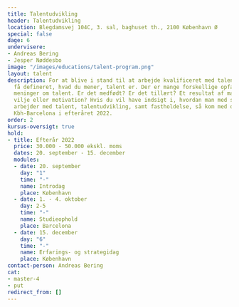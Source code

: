 ```yaml
---
title: Talentudvikling
header: Talentudvikling
location: Blegdamsvej 104C, 3. sal, baghuset th., 2100 København Ø
special: false
dage: 6
undervisere:
- Andreas Bering
- Jesper Nøddesbo
image: "/images/educations/talent-program.png"
layout: talent
description: For at blive i stand til at arbejde kvalificeret med talent må du først
  få defineret, hvad du mener, talent er. Der er mange forskellige opfattelser og
  meninger om talent. Er det medfødt? Er det tillært? Et resultat af mange arbejdstimer,
  vilje eller motivation? Hvis du vil have indsigt i, hvordan man med stor succes
  arbejder med talent, talentudvikling, samt fastholdelse, så kom med os tur-retur
  Kbh-Barcelona i efteråret 2022.
order: 2
kursus-oversigt: true
hold:
- title: Efterår 2022
  price: 30.000 - 50.000 ekskl. moms
  dates: 20. september - 15. december
  modules:
  - date: 20. september
    day: "1"
    time: "-"
    name: Introdag
    place: København
  - date: 1. - 4. oktober
    day: 2-5
    time: "-"
    name: Studieophold
    place: Barcelona
  - date: 15. december
    day: "6"
    time: "-"
    name: Erfarings- og strategidag
    place: København
contact-person: Andreas Bering
cat:
- master-4
- put
redirect_from: []
---
```

